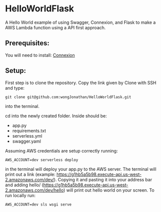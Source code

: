 # HelloWorldFlask
A Hello World example of using Swagger, Connexion, and Flask to make a AWS Lambda function using a API first approach.

## Prerequisites:
You will need to install:
[Connexion]( https://github.com/zalando/connexion/blob/master/README.rst)

## Setup:

First step is to clone the repository. Copy the link given by Clone with SSH and type:
```
git clone git@github.com:wongJonathan/HelloWorldFlask.git
```
into the terminal.

cd into the newly created folder. Inside should be:
* app.py
* requirements.txt
* serverless.yml
* swagger.yaml

Assuming AWS credentials are setup correctly running:
```
AWS_ACCOUNT=dev serverless deploy
```
in the terminal will deploy your app.py to the AWS server. The terminal will print out a link (example: https://g1hb5a5b98.execute-api.us-west-2.amazonaws.com/dev/). Copying it and pasting it into your address bar and adding hello/ (https://g1hb5a5b98.execute-api.us-west-2.amazonaws.com/dev/hello) will print out hello world on your screen.
To run locally run:
```
AWS_ACCOUNT=dev sls wsgi serve
```

